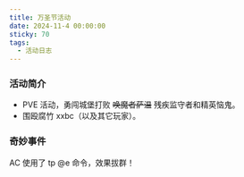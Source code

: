 ```yaml
---
title: 万圣节活动
date: 2024-11-4 00:00:00
sticky: 70
tags:
  - 活动日志
---
```


### 活动简介

- PVE 活动，勇闯城堡打败 ~~唤魔者萨温~~ 残疾监守者和精英恼鬼。
- 围殴腐竹 xxbc（以及其它玩家）。

### 奇妙事件

AC 使用了 tp @e 命令，效果拔群！
